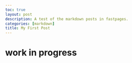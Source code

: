 ```yaml
---
toc: true
layout: post
description: A test of the markdown posts in fastpages.
categories: [markdown]
title: My First Post
---
```

# work in progress